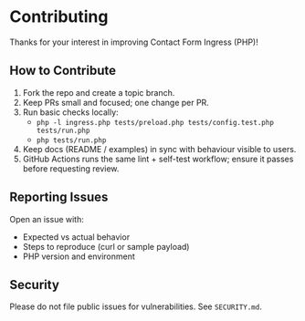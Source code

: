 # Contributing

Thanks for your interest in improving Contact Form Ingress (PHP)!

## How to Contribute

1. Fork the repo and create a topic branch.
2. Keep PRs small and focused; one change per PR.
3. Run basic checks locally:
   - `php -l ingress.php tests/preload.php tests/config.test.php tests/run.php`
   - `php tests/run.php`
4. Keep docs (README / examples) in sync with behaviour visible to users.
5. GitHub Actions runs the same lint + self-test workflow; ensure it passes before requesting review.

## Reporting Issues

Open an issue with:
- Expected vs actual behavior
- Steps to reproduce (curl or sample payload)
- PHP version and environment

## Security

Please do not file public issues for vulnerabilities. See `SECURITY.md`.
